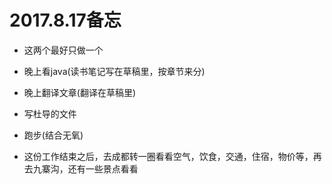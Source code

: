 
# 2017.8.17备忘


* 这两个最好只做一个
* 晚上看java(读书笔记写在草稿里，按章节来分)
* 晚上翻译文章(翻译在草稿里)

* 写杜导的文件

* 跑步(结合无氧)

* 这份工作结束之后，去成都转一圈看看空气，饮食，交通，住宿，物价等，再去九寨沟，还有一些景点看看



























